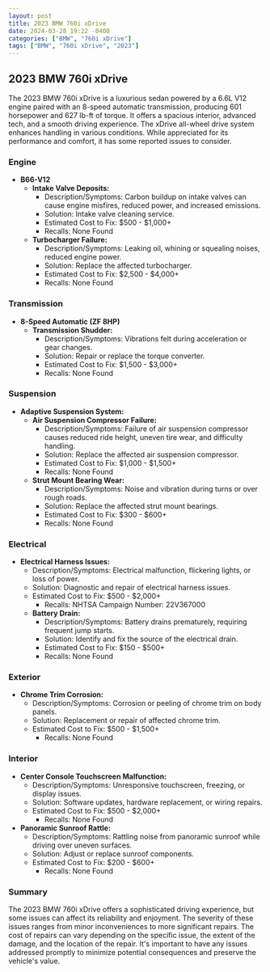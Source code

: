 ```yaml
---
layout: post
title: 2023 BMW 760i xDrive
date: 2024-03-28 19:22 -0400
categories: ["BMW", "760i xDrive"]
tags: ["BMW", "760i xDrive", "2023"]
---
```

## 2023 BMW 760i xDrive

The 2023 BMW 760i xDrive is a luxurious sedan powered by a 6.6L V12 engine paired with an 8-speed automatic transmission, producing 601 horsepower and 627 lb-ft of torque. It offers a spacious interior, advanced tech, and a smooth driving experience. The xDrive all-wheel drive system enhances handling in various conditions. While appreciated for its performance and comfort, it has some reported issues to consider.

### Engine
- **B66-V12**
    - **Intake Valve Deposits:**
        - Description/Symptoms: Carbon buildup on intake valves can cause engine misfires, reduced power, and increased emissions.
        - Solution: Intake valve cleaning service.
        - Estimated Cost to Fix: $500 - $1,000+
        - Recalls: None Found
    - **Turbocharger Failure:**
        - Description/Symptoms: Leaking oil, whining or squealing noises, reduced engine power.
        - Solution: Replace the affected turbocharger.
        - Estimated Cost to Fix: $2,500 - $4,000+
        - Recalls: None Found

### Transmission

- **8-Speed Automatic (ZF 8HP)**
    - **Transmission Shudder:**
        - Description/Symptoms: Vibrations felt during acceleration or gear changes.
        - Solution: Repair or replace the torque converter.
        - Estimated Cost to Fix: $1,500 - $3,000+
        - Recalls: None Found

### Suspension

- **Adaptive Suspension System:**
    - **Air Suspension Compressor Failure:**
        - Description/Symptoms: Failure of air suspension compressor causes reduced ride height, uneven tire wear, and difficulty handling.
        - Solution: Replace the affected air suspension compressor.
        - Estimated Cost to Fix: $1,000 - $1,500+
        - Recalls: None Found
    - **Strut Mount Bearing Wear:**
        - Description/Symptoms: Noise and vibration during turns or over rough roads.
        - Solution: Replace the affected strut mount bearings.
        - Estimated Cost to Fix: $300 - $600+
        - Recalls: None Found

### Electrical

- **Electrical Harness Issues:**
    - Description/Symptoms: Electrical malfunction, flickering lights, or loss of power.
    - Solution: Diagnostic and repair of electrical harness issues.
    - Estimated Cost to Fix: $500 - $2,000+
        - Recalls: NHTSA Campaign Number: 22V367000
    - **Battery Drain:**
        - Description/Symptoms: Battery drains prematurely, requiring frequent jump starts.
        - Solution: Identify and fix the source of the electrical drain.
        - Estimated Cost to Fix: $150 - $500+
        - Recalls: None Found

### Exterior

- **Chrome Trim Corrosion:**
    - Description/Symptoms: Corrosion or peeling of chrome trim on body panels.
    - Solution: Replacement or repair of affected chrome trim.
    - Estimated Cost to Fix: $500 - $1,500+
        - Recalls: None Found

### Interior

- **Center Console Touchscreen Malfunction:**
    - Description/Symptoms: Unresponsive touchscreen, freezing, or display issues.
    - Solution: Software updates, hardware replacement, or wiring repairs.
    - Estimated Cost to Fix: $500 - $2,000+
        - Recalls: None Found
- **Panoramic Sunroof Rattle:**
    - Description/Symptoms: Rattling noise from panoramic sunroof while driving over uneven surfaces.
    - Solution: Adjust or replace sunroof components.
    - Estimated Cost to Fix: $200 - $600+
        - Recalls: None Found

### Summary

The 2023 BMW 760i xDrive offers a sophisticated driving experience, but some issues can affect its reliability and enjoyment. The severity of these issues ranges from minor inconveniences to more significant repairs. The cost of repairs can vary depending on the specific issue, the extent of the damage, and the location of the repair. It's important to have any issues addressed promptly to minimize potential consequences and preserve the vehicle's value.
